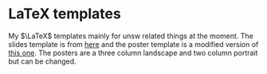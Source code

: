 # LaTeX templates

My $\LaTeX$ templates mainly for unsw related things at the moment.
The slides template is from [here](https://github.com/lsy3/beamer-unsw-theme) and the poster template is a modified version of [this one](https://github.com/RylanSchaeffer/Stanford-LaTeX-Poster-Template).
The posters are a three column landscape and two column portrait but can be changed.

